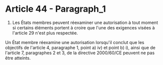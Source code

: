 # Article 44 - Paragraph_1

1. Les États membres peuvent réexaminer une autorisation à tout moment si certains éléments portent à croire que l'une des exigences visées à l'article 29 n'est plus respectée.

Un État membre réexamine une autorisation lorsqu'il conclut que les objectifs de l'article 4, paragraphe 1, point a) iv) et point b) i), ainsi que de l'article 7, paragraphes 2 et 3, de la directive 2000/60/CE peuvent ne pas être atteints.